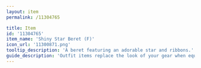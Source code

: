 ```yaml
---
layout: item
permalink: /11304765

title: Item
id: '11304765'
item_name: 'Shiny Star Beret (F)'
icon_url: '11300871.png'
tooltip_description: 'A beret featuring an adorable star and ribbons.'
guide_description: 'Outfit items replace the look of your gear when equipped.'
---
```

